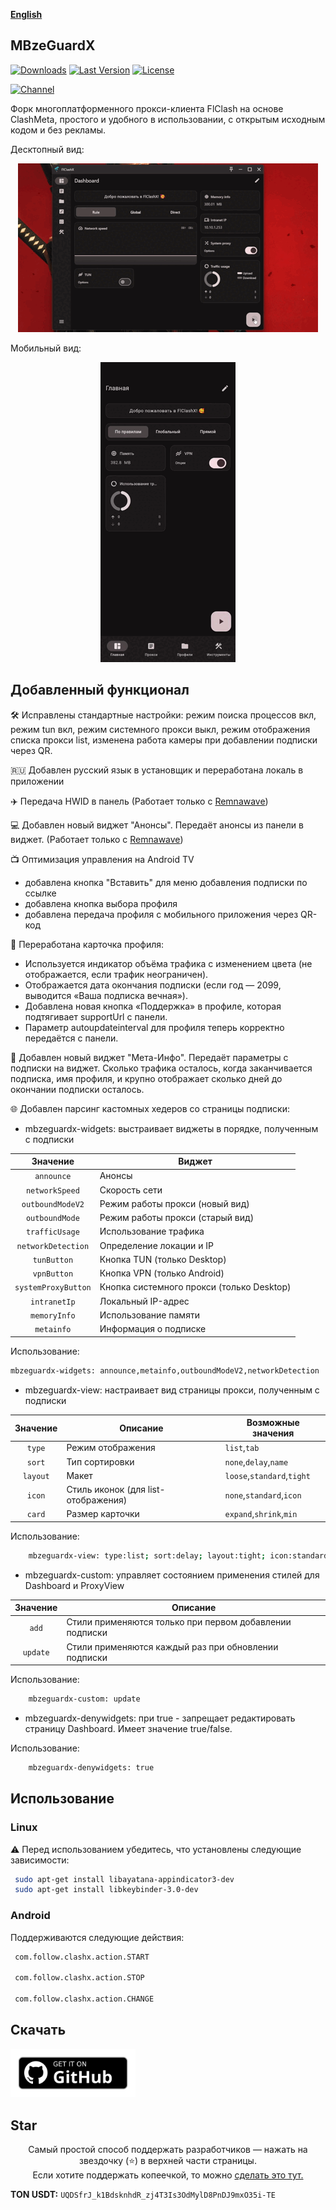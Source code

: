 <div>

[**English**](README_EN.md)

</div>

## MBzeGuardX

[![Downloads](https://img.shields.io/github/downloads/mizoil/MBzeGuardX/total?style=flat-square&logo=github)](https://github.com/mizoil/MBzeGuardX/releases/)
[![Last Version](https://img.shields.io/github/release/mizoil/MBzeGuardX/all.svg?style=flat-square)](https://github.com/mizoil/MBzeGuardX/releases/)
[![License](https://img.shields.io/github/license/mizoil/MBzeGuardX?style=flat-square)](LICENSE)

[![Channel](https://img.shields.io/badge/Telegram-Chat-blue?style=flat-square&logo=telegram)](https://t.me/MBzeGuardX)

Форк многоплатформенного прокси-клиента FlClash на основе ClashMeta, простого и удобного в использовании, с открытым исходным кодом и без рекламы.

Десктопный вид:
<p style="text-align: center;">
    <img alt="desktop" src="snapshots/desktop.gif">
</p>

Мобильный вид:
<p style="text-align: center;">
    <img alt="mobile" src="snapshots/mobile.gif">
</p>

## Добавленный функционал
🛠️ Исправлены стандартные настройки: режим поиска процессов вкл, режим tun вкл, режим системного прокси выкл, режим отображения списка прокси list, изменена работа камеры при добавлении подписки через QR.

🇷🇺 Добавлен русский язык в установщик и переработана локаль в приложении

✈️ Передача HWID в панель (Работает только с <a href="https://github.com/remnawave/panel">Remnawave</a>)

💻 Добавлен новый виджет "Анонсы". Передаёт анонсы из панели в виджет. (Работает только с <a href="https://github.com/remnawave/panel">Remnawave</a>)

📺 Оптимизация управления на Android TV
   + добавлена кнопка "Вставить" для меню добавления подписки по ссылке
   + добавлена кнопка выбора профиля 
   + добавлена передача профиля с мобильного приложения через QR-код

🪪 Переработана карточка профиля:

+ Используется индикатор объёма трафика с изменением цвета (не отображается, если трафик неограничен).
+ Отображается дата окончания подписки (если год — 2099, выводится «Ваша подписка вечная»).
+ Добавлена новая кнопка «Поддержка» в профиле, которая подтягивает supportUrl с панели.
+ Параметр autoupdateinterval для профиля теперь корректно передаётся с панели.

🪪 Добавлен новый виджет "Мета-Инфо". Передаёт параметры с подписки на виджет. Сколько трафика осталось, когда заканчивается подписка, имя профиля, и крупно отображает сколько дней до окончании подписки осталось.

🌐 Добавлен парсинг кастомных хедеров со страницы подписки:
   + mbzeguardx-widgets: выстраивает виджеты в порядке, полученным с подписки

| Значение  | Виджет |
| :---: | ------------- |
| `announce`  | Анонсы  |
| `networkSpeed`  | Скорость сети  |
| `outboundModeV2`  | Режим работы прокси (новый вид)  |
| `outboundMode`  | Режим работы прокси (старый вид)  |
| `trafficUsage`  | Использование трафика  |
| `networkDetection`  | Определение локации и IP  |
| `tunButton`  | Кнопка TUN (только Desktop)  |
| `vpnButton`  | Кнопка VPN (только Android)  |
| `systemProxyButton`  | Кнопка системного прокси (только Desktop)  |
| `intranetIp`  | Локальный IP-адрес  |
| `memoryInfo`  | Использование памяти  |
| `metainfo`  | Информация о подписке  |

Использование:
```bash
mbzeguardx-widgets: announce,metainfo,outboundModeV2,networkDetection
```

   + mbzeguardx-view: настраивает вид страницы прокси, полученным с подписки

| Значение  | Описание | Возможные значения |
| :---: | ------------- | ------------- |
| `type`  | Режим отображения  | `list`,`tab` |
| `sort`  | Тип сортировки	  | `none`,`delay`,`name`|
| `layout`  | Макет  | `loose`,`standard`,`tight` |
| `icon`  | Стиль иконок (для list-отображения)  | `none`,`standard`,`icon` |
| `card`  | Размер карточки   | `expand`,`shrink`,`min` |


Использование:
```bash
    mbzeguardx-view: type:list; sort:delay; layout:tight; icon:standard; card:shrink
```

   + mbzeguardx-custom: управляет состоянием применения стилей для Dashboard и ProxyView

| Значение  | Описание |
| :---: | ------------- |
| `add`  | Стили применяются только при первом добавлении подписки  |
| `update`  | Стили применяются каждый раз при обновлении подписки |

Использование:
```bash
    mbzeguardx-custom: update
```
   + mbzeguardx-denywidgets: при true - запрещает редактировать страницу Dashboard. Имеет значение true/false.

Использование:
```bash
    mbzeguardx-denywidgets: true
```

## Использование

### Linux

⚠️ Перед использованием убедитесь, что установлены следующие зависимости:

   ```bash
    sudo apt-get install libayatana-appindicator3-dev
    sudo apt-get install libkeybinder-3.0-dev
   ```

### Android

Поддерживаются следующие действия:

   ```bash
    com.follow.clashx.action.START
    
    com.follow.clashx.action.STOP
    
    com.follow.clashx.action.CHANGE
   ```

## Скачать

<a href="https://github.com/mizoil/MBzeGuardX/releases"><img alt="Get it on GitHub" src="snapshots/get-it-on-github.svg" width="200px"/></a>

## Star
<p style="text-align: center;">
Самый простой способ поддержать разработчиков — нажать на звездочку (⭐) в верхней части страницы.<br>
Если хотите поддержать копеечкой, то можно <a href="https://t.me/tribute/app?startapp=dtyh">сделать это тут.</a></p>

**TON USDT:** `UQDSfrJ_k1BdsknhdR_zj4T3Is3OdMylD8PnDJ9mxO35i-TE`